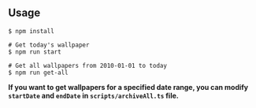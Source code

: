 ## Usage

```shell
$ npm install

# Get today's wallpaper
$ npm run start

# Get all wallpapers from 2010-01-01 to today
$ npm run get-all
```

**If you want to get wallpapers for a specified date range, you can modify `startDate` and `endDate` in `scripts/archiveAll.ts` file.**
